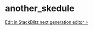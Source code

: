 # another_skedule

[Edit in StackBlitz next generation editor ⚡️](https://stackblitz.com/~/github.com/billynoodle/another_skedule)